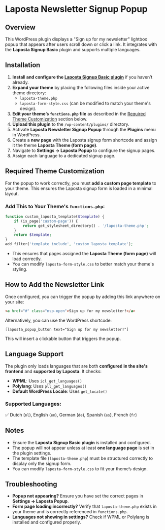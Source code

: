 # Laposta Newsletter Signup Popup

## Overview
This WordPress plugin displays a "Sign up for my newsletter" lightbox popup that appears after users scroll down or click a link. It integrates with the **Laposta Signup Basic** plugin and supports multiple languages.

## Installation

1. **Install and configure the [Laposta Signup Basic plugin](https://wordpress.org/plugins/laposta-signup-basic/)** if you haven’t already.
2. **Expand your theme** by placing the following files inside your active theme directory:
   - `laposta-theme.php`
   - `laposta-form-style.css` (can be modified to match your theme's design).
3. **Edit your theme’s `functions.php` file** as described in the [Required Theme Customization](#required-theme-customization) section below.
4. **Upload this plugin** to the `/wp-content/plugins/` directory.
5. Activate **Laposta Newsletter Signup Popup** through the **Plugins** menu in WordPress.
6. Create a **new page** with the Laposta signup form shortcode and assign it the theme **Laposta Theme (form page)**.
7. Navigate to **Settings → Laposta Popup** to configure the signup pages.
8. Assign each language to a dedicated signup page.

## Required Theme Customization
For the popup to work correctly, you must **add a custom page template** to your theme. This ensures the Laposta signup form is loaded in a minimal layout.

### Add This to Your Theme's `functions.php`:
```php
function custom_laposta_template($template) {
    if (is_page('custom-page')) {
        return get_stylesheet_directory() . '/laposta-theme.php';
    }
    return $template;
}
add_filter('template_include', 'custom_laposta_template');
```
* This ensures that pages assigned the **Laposta Theme (form page)** will load correctly.
* You can modify `laposta-form-style.css` to better match your theme's styling.

## How to Add the Newsletter Link

Once configured, you can trigger the popup by adding this link anywhere on your site:

```html
<a href="#" class="nsp-open">Sign up for my newsletter!</a> 
```
Alternatively, you can use the WordPress shortcode:
```
[laposta_popup_button text="Sign up for my newsletter!"]
```

This will insert a clickable button that triggers the popup.

## Language Support
The plugin only loads languages that are both **configured in the site's frontend** and **supported by Laposta**. It checks:

* **WPML**: Uses `icl_get_languages()`
* **Polylang**: Uses `pll_get_languages()`
* **Default WordPress Locale**: Uses `get_locale()`

### Supported Languages:
✅ Dutch (`nl`), English (`en`), German (`de`), Spanish (`es`), French (`fr`)

## Notes
* Ensure the **Laposta Signup Basic plugin** is installed and configured.
* The popup will not appear unless at least **one language page** is set in the plugin settings.
* The template file (`laposta-theme.php`) must be structured correctly to display only the signup form.
* You can modify `laposta-form-style.css` to fit your theme’s design.

## Troubleshooting

* **Popup not appearing?** Ensure you have set the correct pages in **Settings → Laposta Popup**.
* **Form page loading incorrectly?** Verify that `laposta-theme.php` exists in your theme and is correctly referenced in `functions.php`.
* **Languages not showing in settings?** Check if WPML or Polylang is installed and configured properly.